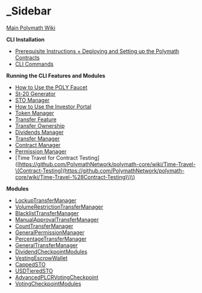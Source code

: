 # \_Sidebar

[Main Polymath Wiki](https://github.com/PolymathNetwork/polymath-core/wiki)

**CLI Installation**

* [Prerequisite Instructions + Deploying and Setting up the Polymath Contracts](https://github.com/PolymathNetwork/polymath-core/wiki/Prerequisite-Instructions-for-Deploying-and-Setting-Up-the-Polymath-Contracts)
* [CLI Commands](https://github.com/PolymathNetwork/polymath-core/wiki/CLI-Commands-for-Polymath-core)

**Running the CLI Features and Modules**

* [How to Use the POLY Faucet](https://github.com/PolymathNetwork/polymath-core/wiki/How-to-Use-the-POLY-Faucet)
* [St-20 Generator](https://github.com/PolymathNetwork/polymath-core/wiki/ST20-Generator)
* [STO Manager](https://github.com/PolymathNetwork/polymath-core/wiki/The-STO-Manager)
* [How to Use the Investor Portal](https://github.com/PolymathNetwork/polymath-core/wiki/How-to-Use-the-Investor-Portal)
* [Token Manager](https://github.com/PolymathNetwork/polymath-core/wiki/Token-Manager)
* [Transfer Feature](https://github.com/PolymathNetwork/polymath-core/wiki/10.-Transfer-Feature)
* [Transfer Ownership](https://github.com/PolymathNetwork/polymath-core/wiki/Transfer-Ownership)
* [Dividends Manager](https://github.com/PolymathNetwork/polymath-core/wiki/Dividends-Manager)
* [Transfer Manager](https://github.com/PolymathNetwork/polymath-core/wiki/Transfer-Manager)
* [Contract Manager](https://github.com/PolymathNetwork/polymath-core/wiki/14.-Contract-Manager)
* [Permission Manager](https://github.com/PolymathNetwork/polymath-core/wiki/Permission-Manager)
* \[Time Travel for Contract Testing\]\([https://github.com/PolymathNetwork/polymath-core/wiki/Time-Travel-\(Contract-Testing](https://github.com/PolymathNetwork/polymath-core/wiki/Time-Travel-%28Contract-Testing)\)\)

**Modules**

* [LockupTransferManager](https://github.com/PolymathNetwork/polymath-core/wiki/Lockup-Transfer-Manager)
* [VolumeRestrictionTransferManager](https://github.com/PolymathNetwork/polymath-core/wiki/Volume-Restriction-Transfer-Manager)
* [BlacklistTransferManager](https://github.com/PolymathNetwork/polymath-core/wiki/Blacklist-Transfer-Manager)
* [ManualApprovalTransferManager](https://github.com/PolymathNetwork/polymath-core/wiki/Manual-Approval-Transfer-Manager)
* [CountTransferManager](https://github.com/PolymathNetwork/polymath-core/wiki/Count-Transfer-Manager)
* [GeneralPermissionManager](https://github.com/PolymathNetwork/polymath-core/wiki/General-Permission-Manager)
* [PercentageTransferManager](https://github.com/PolymathNetwork/polymath-core/wiki/Percentage-Transfer-Manager)
* [GeneralTransferManager](https://github.com/PolymathNetwork/polymath-core/wiki/General-Transfer-Manager)
* [DividendCheckpointModules](https://github.com/PolymathNetwork/polymath-core/wiki/Dividend-Module)
* [VestingEscrowWallet](https://github.com/PolymathNetwork/polymath-core/wiki/Vesting-Escrow-Wallet)
* [CappedSTO](https://github.com/PolymathNetwork/polymath-core/wiki/Capped-STO)
* [USDTieredSTO](https://github.com/PolymathNetwork/polymath-core/wiki/USDTiered-STO)
* [AdvancedPLCRVotingCheckpoint](https://github.com/PolymathNetwork/polymath-core/wiki/Advanced-PLCR-Voting-Checkpoint)
* [VotingCheckpointModules](https://github.com/PolymathNetwork/polymath-core/wiki/Voting-Checkpoint-Modules)

